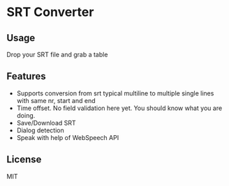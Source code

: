 # SRT Converter

## Usage
Drop your SRT file and grab a table

## Features
- Supports conversion from srt typical multiline to multiple single lines with same nr, start and end
- Time offset. No field validation here yet. You should know what you are doing.
- Save/Download SRT
- Dialog detection
- Speak with help of WebSpeech API

## License
MIT
